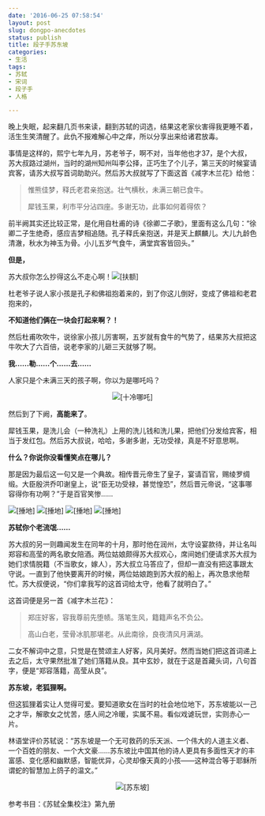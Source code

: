 ```yaml
---
date: '2016-06-25 07:58:54'
layout: post
slug: dongpo-anecdotes
status: publish
title: 段子手苏东坡
categories:
- 生活
tags:
- 苏轼
- 宋词
- 段子手
- 人格

---
```


晚上失眠，起来翻几页书来读，翻到苏轼的词选，结果这老家伙害得我更睡不着，活生生笑清醒了。此仇不报难解心中之痒，所以分享出来给诸君放毒。

事情是这样的，熙宁七年九月，苏老爷子，啊不对，当年他也才37，是个大叔，苏大叔路过湖州，当时的湖州知州叫李公择，正巧生了个儿子，第三天的时候宴请宾客，请苏大叔写首词助助兴。然后苏大叔就写了下面这首《减字木兰花》给他：

> 惟熊佳梦，释氏老君亲抱送。壮气横秋，未满三朝已食牛。
>
> 犀钱玉果，利市平分沾四座。多谢无功，此事如何着得侬？

前半阙其实还比较正常，是化用自杜甫的诗《徐卿二子歌》，里面有这么几句：“徐卿二子生绝奇，感应吉梦相追随。孔子释氏亲抱送，并是天上麒麟儿。大儿九龄色清澈，秋水为神玉为骨。小儿五岁气食牛，满堂宾客皆回头。”

**但是，**

苏大叔你怎么抄得这么不走心啊！<img src="http://i.imgur.com/byZg5ia.gif" alt="[扶额]" />

杜老爷子说人家小孩是孔子和佛祖抱着来的，到了你这儿倒好，变成了佛祖和老君抱来的，

**不知道他们俩在一块会打起来啊？！**

<!-- more -->

然后杜甫吹吹牛，说徐家小孩儿厉害啊，五岁就有食牛的气势了，结果苏大叔把这牛吹大了六百倍，说老李家的儿砸三天就够了啊。

**我……勒……个……去……**

人家只是个未满三天的孩子啊，你以为是哪吒吗？

<div align="center">
  <img src="http://i.imgur.com/R87Ec8m.jpg" alt="[十冷哪吒]" />
</div>

然后到了下阙，**高能来了**。

犀钱玉果，是洗儿会（一种洗礼）上用的洗儿钱和洗儿果，把他们分发给宾客，相当于发红包。然后苏大叔说，哈哈，多谢多谢，无功受禄，真是不好意思啊。

**什么？你说你没看懂笑点在哪儿？**

那是因为最后这一句又是一个典故。相传晋元帝生了皇子，宴请百官，赐绫罗绸缎。大臣殷洪乔叩谢皇上，说“臣无功受禄，甚觉惶恐”，然后晋元帝说，“这事哪容得你有功啊？”于是百官笑惨……

<img src="http://i.imgur.com/yzsej8y.gif" alt="[捶地]" />
<img src="http://i.imgur.com/yVAtVnK.gif" alt="[捶地]" />
<img src="http://i.imgur.com/VHtil3w.gif" alt="[捶地]" />
<img src="http://i.imgur.com/mtLPatE.gif" alt="[捶地]" />

**苏轼你个老流氓……**

苏大叔的另一则趣闻发生在同年的十月，那时他在润州，太守设宴款待，并让名叫郑容和高莹的两名歌女陪酒。两位姑娘颇得苏大叔欢心，席间她们便请求苏大叔为她们求情脱籍（不当歌女，嫁人），苏大叔立马答应了，但却一直没有把这事跟太守说。一直到了他快要离开的时候，两位姑娘跑到苏大叔的船上，再次恳求他帮忙。苏大叔便说，“你们拿我写的这首词给太守，他看了就明白了。”

这首词便是另一首《减字木兰花》：

> 郑庄好客，容我尊前先堕帻。落笔生风，籍籍声名不负公。
>
> 高山白老，莹骨冰肌那堪老。从此南徐，良夜清风月满湖。

二女不解词中之意，只觉是在赞颂主人好客，风月美好。然而当她们把这首词递上去之后，太守果然批准了她们落籍从良。其中玄妙，就在于这是首藏头词，八句首字，便是“郑容落籍，高莹从良”。

**苏东坡，老狐狸啊。**

但这狐狸着实让人觉得可爱。要知道歌女在当时的社会地位地下，苏东坡能以一己之才华，解歌女之忧苦，感人间之冷暖，实属不易。看似戏谑玩世，实则赤心一片。

林语堂评价苏轼说：“苏东坡是一个无可救药的乐天派、一个伟大的人道主义者、一个百姓的朋友、一个大文豪……苏东坡比中国其他的诗人更具有多面性天才的丰富感、变化感和幽默感，智能优异，心灵却像天真的小孩——这种混合等于耶稣所谓蛇的智慧加上鸽子的温文。”

<div align="center">
  <img src="http://i.imgur.com/7iPNSWo.jpg" alt="[苏东坡]" />
</div>

参考书目：《苏轼全集校注》第九册
